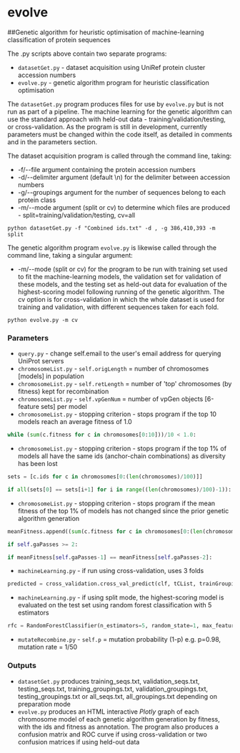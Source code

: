 # evolve
##Genetic algorithm for heuristic optimisation of machine-learning classification of protein sequences

The .py scripts above contain two separate programs:

- `datasetGet.py` - dataset acquisition using UniRef protein cluster accession numbers
- `evolve.py` - genetic algorithm program for heuristic classification optimisation

The `datasetGet.py` program produces files for use by `evolve.py` but is not run as part of a pipeline. The machine learning for the genetic algorithm can use the standard approach with held-out data - training/validation/testing, or cross-validation. 
As the program is still in development, currently parameters must be changed within the code itself, as detailed in comments and in the parameters section.

The dataset acquisition program is called through the command line, taking:
- -f/--file argument containing the protein accession numbers
- -d/--delimiter argument (default \n) for the delimiter between accession numbers 
- -g/--groupings argument for the number of sequences belong to each protein class
- -m/--mode argument (split or cv) to determine which files are produced - split=training/validation/testing, cv=all
```
python datasetGet.py -f "Combined ids.txt" -d , -g 386,410,393 -m split
```

The genetic algorithm program `evolve.py` is likewise called through the command line, taking a singular argument:
- -m/--mode (split or cv) for the program to be run with training set used to fit the machine-learning models, the validation set for validation of these models, and the testing set as held-out data for evaluation of the highest-scoring model following running of the genetic algorithm. The cv option is for cross-validation in which the whole dataset is used for training and validation, with different sequences taken for each fold. 
```
python evolve.py -m cv
```


### Parameters
- `query.py` - change self.email to the user's email address for querying UniProt servers
- `chromosomeList.py` - ```self.origLength``` = number of chromosomes [models] in population
- `chromosomeList.py` - ```self.retLength``` = number of 'top' chromosomes (by fitness) kept for recombination
- `chromosomeList.py` - ```self.vpGenNum``` = number of vpGen objects [6-feature sets] per model 
- `chromosomeList.py` - stopping criterion - stops program if the top 10 models reach an average fitness of 1.0
``` python
while (sum(c.fitness for c in chromosomes[0:10]))/10 < 1.0:
``` 
- `chromosomeList.py` - stopping criterion - stops program if the top 1% of models all have the same ids (anchor-chain combinations) as diversity has been lost
``` python
sets = [c.ids for c in chromosomes[0:(len(chromosomes)/100)]]

if all(sets[0] == sets[i+1] for i in range((len(chromosomes)/100)-1)):
``` 
- `chromosomeList.py` - stopping criterion - stops program if the mean fitness of the top 1% of models has not changed since the prior genetic algorithm generation
```python 
meanFitness.append((sum(c.fitness for c in chromosomes[0:(len(chromosomes)/100)]))/(len(chromosomes)/100))

if self.gaPasses >= 2:

if meanFitness[self.gaPasses-1] == meanFitness[self.gaPasses-2]:
``` 
- `machineLearning.py` - if run using cross-validation, uses 3 folds 
```python 
predicted = cross_validation.cross_val_predict(clf, tCList, trainGroupings, cv=3)
```
- `machineLearning.py` - if using split mode, the highest-scoring model is evaluated on the test set using random forest classification with 5 estimators
```python 
rfc = RandomForestClassifier(n_estimators=5, random_state=1, max_features=None)
``` 
- `mutateRecombine.py` - ```self.p``` = mutation probability (1-p) e.g. p=0.98, mutation rate = 1/50

### Outputs
- `datasetGet.py` produces training_seqs.txt, validation_seqs.txt, testing_seqs.txt, training_groupings.txt, validation_groupings.txt, testing_groupings.txt or all_seqs.txt, all_groupings.txt depending on preparation mode
- `evolve.py` produces an HTML interactive _Plotly_ graph of each chromosome model of each genetic algorithm generation by fitness, with the ids and fitness as annotation. The program also produces a confusion matrix and ROC curve if using cross-validation or two confusion matrices if using held-out data


